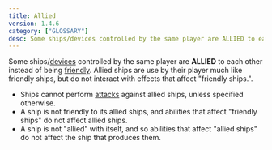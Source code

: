 ```yaml
---
title: Allied
version: 1.4.6
category: ["GLOSSARY"]
desc: Some ships/devices controlled by the same player are ALLIED to each other instead of being friendly. Allied ships are use by their player much like friendly ships, but do not interact with effects that affect "friendly ships.
---
```


Some ships/[devices](/rules/Device) controlled by the same player are **ALLIED** to each other instead of being [friendly](/rules/Friendly). Allied ships are use by their player much like friendly ships, but do not interact with effects that affect "friendly ships.".

- Ships cannot perform [attacks](/rules/Attack) against allied ships, unless specified otherwise.
- A ship is not friendly to its allied ships, and abilities that affect "friendly ships" do not affect allied ships.
- A ship is not "allied" with itself, and so abilities that affect "allied ships" do not affect the ship that produces them.
